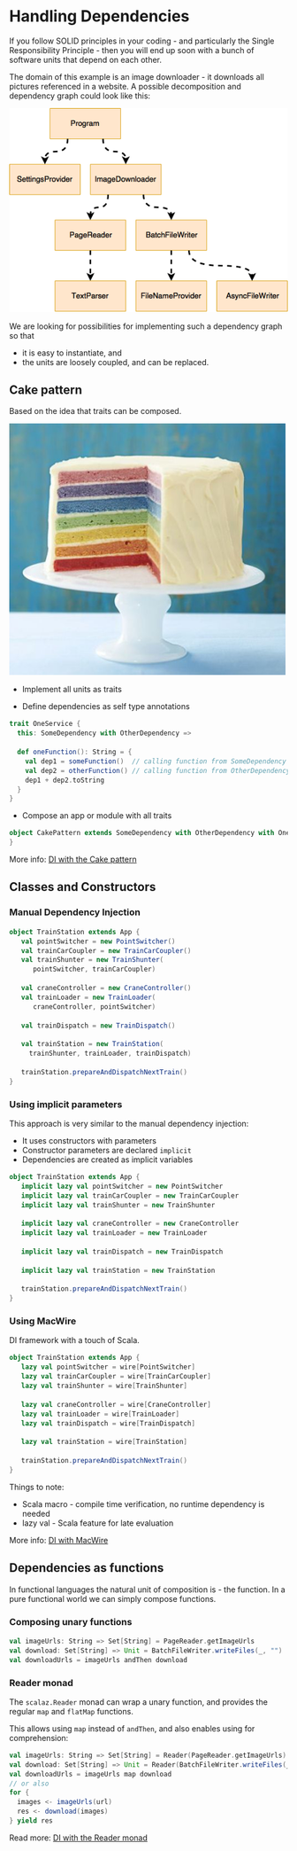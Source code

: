 # Handling Dependencies

If you follow SOLID principles in your coding - 
and particularly the Single Responsibility Principle - 
then you will end up soon with a bunch of software units that
depend on each other.

The domain of this example is an image downloader - it downloads
all pictures referenced in a website. A possible decomposition
and dependency graph could look like this:

![Units](doc/units.png)

We are looking for possibilities for implementing 
such a dependency graph so that 
* it is easy to instantiate, and
* the units are loosely coupled, and can be replaced.

## Cake pattern

Based on the idea that traits can be composed.

![Cake pattern](doc/cake.jpg)

* Implement all units as traits

* Define dependencies as self type annotations

```scala
trait OneService {
  this: SomeDependency with OtherDependency =>
  
  def oneFunction(): String = {
    val dep1 = someFunction()  // calling function from SomeDependency
    val dep2 = otherFunction() // calling function from OtherDependency
    dep1 + dep2.toString
  }
}
```

* Compose an app or module with all traits

```scala
object CakePattern extends SomeDependency with OtherDependency with OneService {
}
```

More info: [DI with the Cake pattern](http://jonasboner.com/real-world-scala-dependency-injection-di/)

## Classes and Constructors 

### Manual Dependency Injection

```scala
object TrainStation extends App {
   val pointSwitcher = new PointSwitcher()
   val trainCarCoupler = new TrainCarCoupler()
   val trainShunter = new TrainShunter(
      pointSwitcher, trainCarCoupler)

   val craneController = new CraneController()
   val trainLoader = new TrainLoader(
      craneController, pointSwitcher) 

   val trainDispatch = new TrainDispatch()

   val trainStation = new TrainStation(
     trainShunter, trainLoader, trainDispatch)

   trainStation.prepareAndDispatchNextTrain()
}
```

### Using implicit parameters

This approach is very similar to the manual dependency injection:
* It uses constructors with parameters
* Constructor parameters are declared `implicit`
* Dependencies are created as implicit variables

```scala
object TrainStation extends App {
   implicit lazy val pointSwitcher = new PointSwitcher
   implicit lazy val trainCarCoupler = new TrainCarCoupler
   implicit lazy val trainShunter = new TrainShunter

   implicit lazy val craneController = new CraneController
   implicit lazy val trainLoader = new TrainLoader

   implicit lazy val trainDispatch = new TrainDispatch

   implicit lazy val trainStation = new TrainStation

   trainStation.prepareAndDispatchNextTrain()
}
```

### Using MacWire

DI framework with a touch of Scala. 

```scala
object TrainStation extends App {
   lazy val pointSwitcher = wire[PointSwitcher]
   lazy val trainCarCoupler = wire[TrainCarCoupler]
   lazy val trainShunter = wire[TrainShunter]

   lazy val craneController = wire[CraneController]
   lazy val trainLoader = wire[TrainLoader] 
   lazy val trainDispatch = wire[TrainDispatch]

   lazy val trainStation = wire[TrainStation]

   trainStation.prepareAndDispatchNextTrain() 
}
```

Things to note:
* Scala macro - compile time verification, no runtime dependency is needed
* lazy val - Scala feature for late evaluation

More info: [DI with MacWire](http://di-in-scala.github.io)

## Dependencies as functions

In functional languages the natural unit of composition is - the function.
In a pure functional world we can simply compose functions.

### Composing unary functions

```scala
val imageUrls: String => Set[String] = PageReader.getImageUrls
val download: Set[String] => Unit = BatchFileWriter.writeFiles(_, "")
val downloadUrls = imageUrls andThen download
```

### Reader monad

The `scalaz.Reader` monad can wrap a unary function, and provides the regular
`map` and `flatMap` functions.

This allows using `map` instead of `andThen`, and also enables using for comprehension:

```scala
val imageUrls: String => Set[String] = Reader(PageReader.getImageUrls)
val download: Set[String] => Unit = Reader(BatchFileWriter.writeFiles(_, "")
val downloadUrls = imageUrls map download
// or also
for {
  images <- imageUrls(url)
  res <- download(images)
} yield res
```

Read more: [DI with the Reader monad](http://blog.originate.com/blog/2013/10/21/reader-monad-for-dependency-injection/)
